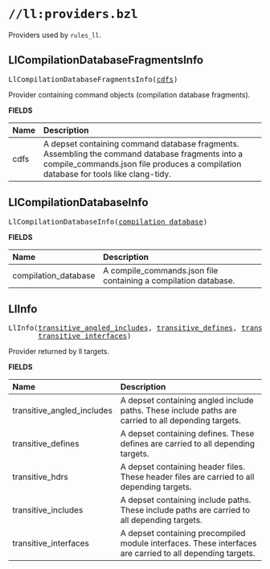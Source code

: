 <!-- Generated with Stardoc: http://skydoc.bazel.build -->

# `//ll:providers.bzl`

Providers used by `rules_ll`.


<a id="#LlCompilationDatabaseFragmentsInfo"></a>

## LlCompilationDatabaseFragmentsInfo

<pre>
LlCompilationDatabaseFragmentsInfo(<a href="#LlCompilationDatabaseFragmentsInfo-cdfs">cdfs</a>)
</pre>

Provider containing command objects (compilation database fragments).

**FIELDS**


| Name  | Description |
| :------------- | :------------- |
| <a id="LlCompilationDatabaseFragmentsInfo-cdfs"></a>cdfs |  A depset containing command database fragments. Assembling the command database fragments into a compile_commands.json file produces a compilation database for tools like clang-tidy.    |


<a id="#LlCompilationDatabaseInfo"></a>

## LlCompilationDatabaseInfo

<pre>
LlCompilationDatabaseInfo(<a href="#LlCompilationDatabaseInfo-compilation_database">compilation_database</a>)
</pre>



**FIELDS**


| Name  | Description |
| :------------- | :------------- |
| <a id="LlCompilationDatabaseInfo-compilation_database"></a>compilation_database |  A compile_commands.json file containing a compilation database.    |


<a id="#LlInfo"></a>

## LlInfo

<pre>
LlInfo(<a href="#LlInfo-transitive_angled_includes">transitive_angled_includes</a>, <a href="#LlInfo-transitive_defines">transitive_defines</a>, <a href="#LlInfo-transitive_hdrs">transitive_hdrs</a>, <a href="#LlInfo-transitive_includes">transitive_includes</a>,
       <a href="#LlInfo-transitive_interfaces">transitive_interfaces</a>)
</pre>

Provider returned by ll targets.

**FIELDS**


| Name  | Description |
| :------------- | :------------- |
| <a id="LlInfo-transitive_angled_includes"></a>transitive_angled_includes |  A depset containing angled include paths. These include paths are carried to all depending targets.    |
| <a id="LlInfo-transitive_defines"></a>transitive_defines |  A depset containing defines. These defines are carried to all depending targets.    |
| <a id="LlInfo-transitive_hdrs"></a>transitive_hdrs |  A depset containing header files. These header files are carried to all depending targets.    |
| <a id="LlInfo-transitive_includes"></a>transitive_includes |  A depset containing include paths. These include paths are carried to all depending targets.    |
| <a id="LlInfo-transitive_interfaces"></a>transitive_interfaces |  A depset containing precompiled module interfaces. These interfaces are carried to all depending targets.    |
